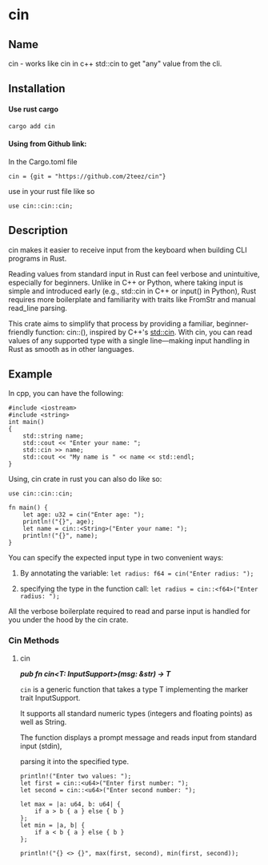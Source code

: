 # cin

## Name

cin - works like cin in c++ std::cin to get "any" value from the cli.

## Installation


#### Use rust cargo


    cargo add cin


  #### Using from Github link:
 In the Cargo.toml file

    cin = {git = "https://github.com/2teez/cin"}


 use in your rust file like so

    use cin::cin::cin;


 ## Description

 cin makes it easier to receive input from the keyboard when building CLI programs in Rust.

 Reading values from standard input in Rust can feel verbose and unintuitive, especially for beginners. Unlike in C++ or Python, where taking input is simple and introduced early (e.g., std::cin in C++ or input() in Python), Rust requires more boilerplate and familiarity with traits like FromStr and manual read_line parsing.

 This crate aims to simplify that process by providing a familiar, beginner-friendly function: cin::<T>(), inspired by C++'s [std::cin](https://en.cppreference.com/w/cpp/io/cin.html). With cin, you can read values of any supported type with a single line—making input handling in Rust as smooth as in other languages.


## Example


In cpp, you can have the following:
```
#include <iostream>
#include <string>
int main()
{
    std::string name;
    std::cout << "Enter your name: ";
    std::cin >> name;
    std::cout << "My name is " << name << std::endl;
}
```

Using, cin crate in rust you can also do like so:
```
use cin::cin::cin;

fn main() {
    let age: u32 = cin("Enter age: ");
    println!("{}", age);
    let name = cin::<String>("Enter your name: ");
    println!("{}", name);
}
```

You can specify the expected input type in two convenient ways:

  1. By annotating the variable: `let radius: f64 = cin("Enter radius: ");`

  2. specifying the type in the function call: `let radius = cin::<f64>("Enter radius: ");`

All the verbose boilerplate required to read and parse input is handled for you under the hood by the cin crate.

### Cin Methods


1. cin

    __*pub fn cin<T: InputSupport>(msg: &str) -> T*__

      `cin` is a generic function that takes a type T implementing the marker trait InputSupport.

      It supports all standard numeric types (integers and floating points) as well as String.

      The function displays a prompt message and reads input from standard input (stdin),

      parsing it into the specified type.

      ```
      println!("Enter two values: ");
      let first = cin::<u64>("Enter first number: ");
      let second = cin::<u64>("Enter second number: ");

      let max = |a: u64, b: u64| {
          if a > b { a } else { b }
      };
      let min = |a, b| {
          if a < b { a } else { b }
      };

      println!("{} <> {}", max(first, second), min(first, second));

      ```
